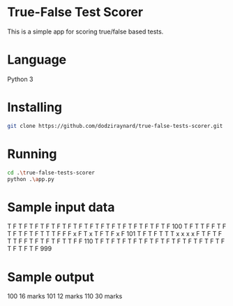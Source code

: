 # True-False Test Scorer

This is a simple app for scoring true/false based tests.

# Language

Python 3

# Installing

```bash
git clone https://github.com/dodziraynard/true-false-tests-scorer.git
```

# Running

```bash
cd .\true-false-tests-scorer
python .\app.py
```

# Sample input data

T F T F T F T F T F T F T F T F T F T F T F T F T F T F T F
100 T F T T F F T F T F T F T F T T T F F F x F T x T F T F x F
101 T F T F T T T x x x x F T F T F T T F F T F T F T F T T F F
110 T F T F T F T F T F T F T F T F T F T F T F T F T F T F T F
999

# Sample output

100 16 marks
101 12 marks
110 30 marks
